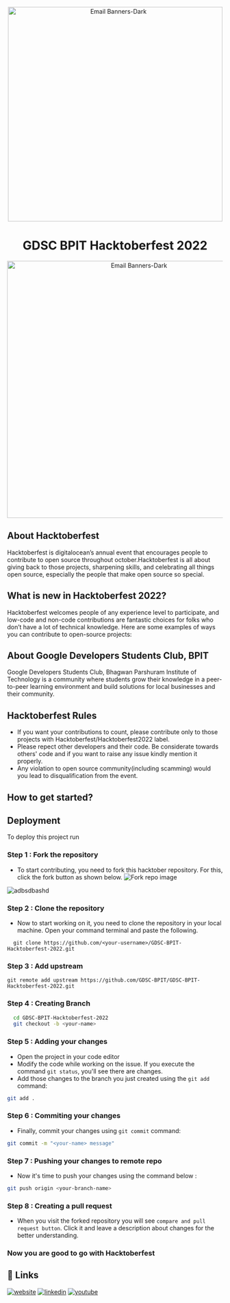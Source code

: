 <p align="center">
   
 <img width="501" alt="Email Banners-Dark" src="https://user-images.githubusercontent.com/84663829/193302715-f64222f5-cfa8-4e93-91be-5d89c559d968.png">
</p>

<h1 align = "center"> GDSC BPIT Hacktoberfest 2022 </h1>

<p align="center">
 <img width="600" alt="Email Banners-Dark" src="https://user-images.githubusercontent.com/91693371/193300810-9bef1d5e-c740-4ad8-b751-2e479ce38cfd.png">
        </p>

## About Hacktoberfest
  Hacktoberfest is digitalocean’s annual event that encourages
   people to contribute to open source throughout october.Hacktoberfest is all about giving back to those projects, sharpening skills, and celebrating all things open source, especially the people that make open source so special.


## What is new in Hacktoberfest 2022?
Hacktoberfest welcomes people of any experience level to participate, and low-code and non-code contributions are fantastic choices for folks who don’t have a lot of technical knowledge. Here are some examples of ways you can contribute to open-source projects:

## About Google Developers Students Club, BPIT

Google Developers Students Club, Bhagwan Parshuram Institute of Technology is a community where students grow their knowledge in a peer-to-peer learning environment and build solutions for local businesses and their community.

## Hacktoberfest Rules
* If you want your contributions to count, please contribute only to those projects with Hacktoberfest/Hacktoberfest2022 label.
* Please repect other developers and their code. Be considerate towards others' code and if you want to raise any issue kindly mention it properly.
* Any violation to open source community(including scamming) would you lead to disqualification from the event.

### 
## How to get started?


## Deployment

To deploy this project run

### Step 1 : Fork the repository
* To start contributing, you need to fork this hacktober repository. For this, click the fork button as shown below.
![Fork repo image](https://user-images.githubusercontent.com/84663829/193277119-27613f65-1e7e-4f7f-b9fb-4fe3dca131a8.png)

![adbsdbashd](https://user-images.githubusercontent.com/84663829/193288980-8c91bfb3-3213-40ee-abc2-02acaefa704f.png)
### Step 2 : Clone the repository
* Now to start working on it, you need to clone the repository in your local machine. Open your command terminal and paste the following.

```git
  git clone https://github.com/<your-username>/GDSC-BPIT-Hacktoberfest-2022.git
```
### Step 3 : Add upstream 
```git
git remote add upstream https://github.com/GDSC-BPIT/GDSC-BPIT-Hacktoberfest-2022.git
```
### Step 4 : Creating Branch

```bash
  cd GDSC-BPIT-Hacktoberfest-2022
  git checkout -b <your-name>

```

### Step 5 : Adding your changes
* Open the project in your code editor
* Modify the code while working on the issue. If you execute the command `git status`, you'll see there are changes.
* Add those changes to the branch you just created using the `git add` command:
```bash
git add .
```
### Step 6 : Commiting your changes
* Finally, commit your changes using `git commit` command:
```bash
git commit -m "<your-name> message"
```
### Step 7 : Pushing your changes to remote repo
* Now it's time to push your changes using the command below :
```bash
git push origin <your-branch-name>
```
### Step 8 : Creating a pull request
* When you visit the forked repository you will see `compare and pull request button`. Click it and leave a description about changes for the better understanding.

### Now you are good to go with Hacktoberfest
## 🔗 Links
[![website](https://img.shields.io/badge/website-000?style=for-the-badge&logo=ko-fi&logoColor=white)](https://katherineoelsner.com/)
[![linkedin](https://img.shields.io/badge/linkedin-0A66C2?style=for-the-badge&logo=linkedin&logoColor=white)](https://www.linkedin.com/gdsc-bpit-06b8611b5/)
[![youtube](https://img.shields.io/badge/Youtube-1DA1F2?style=for-the-badge&logo=youtube&logoColor=red)](https://www.youtube.com/channel/UCOJpfoIiSneLOpH2KCuWDdA/)


